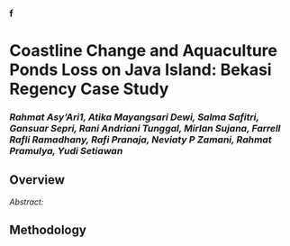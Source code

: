 ### f
# Coastline Change and Aquaculture Ponds Loss on Java Island: Bekasi Regency Case Study
### _Rahmat Asy’Ari1, Atika Mayangsari Dewi, Salma Safitri, Gansuar Sepri, Rani Andriani Tunggal, Mirlan Sujana, Farrell Rafli Ramadhany, Rafi Pranaja, Neviaty P Zamani, Rahmat Pramulya, Yudi Setiawan_
## Overview
_Abstract:_
## Methodology
